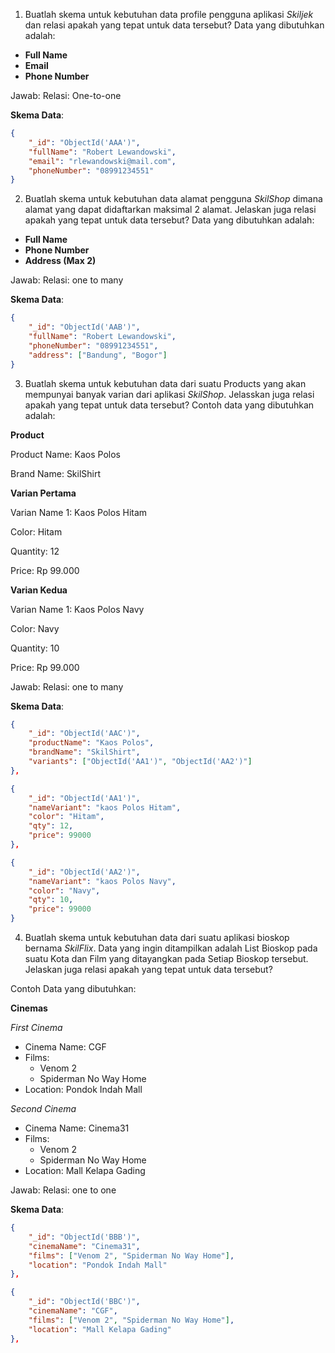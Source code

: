 1. Buatlah skema untuk kebutuhan data profile pengguna aplikasi *Skiljek* dan relasi apakah yang tepat untuk data tersebut?
Data yang dibutuhkan adalah:
- **Full Name**
- **Email**
- **Phone Number**

Jawab: 
Relasi: One-to-one

**Skema Data**:
```json
{
    "_id": "ObjectId('AAA')",
    "fullName": "Robert Lewandowski",
    "email": "rlewandowski@mail.com",
    "phoneNumber": "08991234551"
}
```

2. Buatlah skema untuk kebutuhan data alamat pengguna *SkilShop* dimana alamat yang dapat didaftarkan maksimal 2 alamat. Jelaskan juga relasi apakah yang tepat untuk data tersebut?
Data yang dibutuhkan adalah:
- **Full Name**
- **Phone Number**
- **Address (Max 2)**

Jawab:
Relasi: one to many

**Skema Data**:
```json
{
    "_id": "ObjectId('AAB')",
    "fullName": "Robert Lewandowski",
    "phoneNumber": "08991234551",
    "address": ["Bandung", "Bogor"]
}
```

3. Buatlah skema untuk kebutuhan data dari suatu Products yang akan mempunyai banyak varian dari aplikasi *SkilShop*. Jelasskan juga relasi apakah yang tepat untuk data tersebut?
Contoh data yang dibutuhkan adalah:

**Product**

Product Name: Kaos Polos

Brand Name: SkilShirt

**Varian Pertama**

Varian Name 1: Kaos Polos Hitam

Color: Hitam

Quantity: 12

Price: Rp 99.000

**Varian Kedua**

Varian Name 1: Kaos Polos Navy

Color: Navy

Quantity: 10

Price: Rp 99.000

Jawab: 
Relasi: one to many

**Skema Data**:
```json
{
    "_id": "ObjectId('AAC')",
    "productName": "Kaos Polos",
    "brandName": "SkilShirt",
    "variants": ["ObjectId('AA1')", "ObjectId('AA2')"]
},

{
    "_id": "ObjectId('AA1')",
    "nameVariant": "kaos Polos Hitam",
    "color": "Hitam",
    "qty": 12,
    "price": 99000
},

{
    "_id": "ObjectId('AA2')",
    "nameVariant": "kaos Polos Navy",
    "color": "Navy",
    "qty": 10,
    "price": 99000
}
```

4. Buatlah skema untuk kebutuhan data dari suatu aplikasi bioskop bernama *SkilFlix*. Data yang ingin ditampilkan adalah List Bioskop pada suatu Kota dan Film yang ditayangkan pada Setiap Bioskop tersebut. Jelaskan juga relasi apakah yang tepat untuk data tersebut?

Contoh Data yang dibutuhkan:

**Cinemas**

*First Cinema*
- Cinema Name: CGF
- Films:
  - Venom 2
  - Spiderman No Way Home
- Location: Pondok Indah Mall

*Second Cinema*

- Cinema Name: Cinema31
- Films:
  - Venom 2
  - Spiderman No Way Home
- Location: Mall Kelapa Gading

Jawab: 
Relasi: one to one

**Skema Data**:
```json
{
    "_id": "ObjectId('BBB')",
    "cinemaName": "Cinema31",
    "films": ["Venom 2", "Spiderman No Way Home"],
    "location": "Pondok Indah Mall"
},

{
    "_id": "ObjectId('BBC')",
    "cinemaName": "CGF",
    "films": ["Venom 2", "Spiderman No Way Home"],
    "location": "Mall Kelapa Gading"
},
```